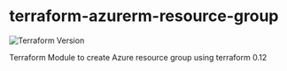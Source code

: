 # terraform-azurerm-resource-group

![Terraform Version](https://img.shields.io/badge/Terraform-0.12.6-green.svg)

Terraform Module to create Azure resource group using terraform 0.12
